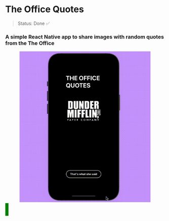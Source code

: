<H1>The Office Quotes</H1>

> Status: Done 	✅

### A simple React Native app to share images with random quotes from the  The Office


<div align="center">
<img src="theOfficeScreen.gif" alt="App exemplo " style="width:414px;height:896;">
</div>

<div style="width:10px;height:40px;background-color:green"></div>
